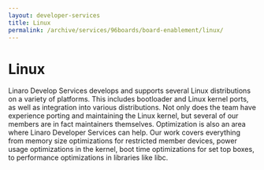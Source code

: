 ```yaml
---
layout: developer-services
title: Linux
permalink: /archive/services/96boards/board-enablement/linux/
---
```

# Linux

Linaro Develop Services develops and supports several Linux distributions on a variety of platforms. This includes bootloader and Linux kernel ports, as well as integration into various distributions. Not only does the team have experience porting and maintaining the Linux kernel, but several of our members are in fact maintainers themselves. Optimization is also an area where Linaro Developer Services can help. Our work covers everything from memory size optimizations for restricted member devices, power usage optimizations in the kernel, boot time optimizations for set top boxes, to performance optimizations in libraries like libc.  
